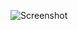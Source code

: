 ![Screenshot](https://raw.githubusercontent.com/Cryakl/Ultimate-RAT-Collection/refs/heads/main/Rewind/Rewind%201.0/Screenshot.png)
